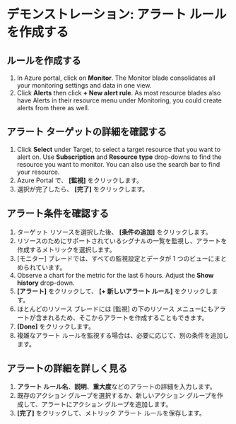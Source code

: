 # <a name="demonstration-create-an-alert-rule"></a>デモンストレーション: アラート ルールを作成する

## <a name="create-rule"></a>ルールを作成する

1. In Azure portal, click on <bpt id="p1">**</bpt>Monitor<ept id="p1">**</ept>. The Monitor blade consolidates all your monitoring settings and data in one view.
2. Click <bpt id="p1">**</bpt>Alerts<ept id="p1">**</ept> then click <bpt id="p2">**</bpt>+ New alert rule<ept id="p2">**</ept>. As most resource blades also have Alerts in their resource menu under Monitoring, you could create alerts from there as well.

## <a name="explore-alert-targets"></a>アラート ターゲットの詳細を確認する

1. Click <bpt id="p1">**</bpt>Select<ept id="p1">**</ept> under Target, to select a target resource that you want to alert on. Use <bpt id="p1">**</bpt>Subscription<ept id="p1">**</ept> and <bpt id="p2">**</bpt>Resource type<ept id="p2">**</ept> drop-downs to find the resource you want to monitor. You can also use the search bar to find your resource.
2. Azure Portal で、 **[監視]** をクリックします。
3. 選択が完了したら、 **[完了]** をクリックします。

## <a name="explore-alert-conditions"></a>アラート条件を確認する

1. ターゲット リソースを選択した後、 **[条件の追加]** をクリックします。
2. リソースのためにサポートされているシグナルの一覧を監視し、アラートを作成するメトリックを選択します。
3. [モニター] ブレードでは、すべての監視設定とデータが 1 つのビューにまとめられています。 
4. Observe a chart for the metric for the last 6 hours. Adjust the <bpt id="p1">**</bpt>Show history<ept id="p1">**</ept> drop-down.
5. **[アラート]** をクリックして、 **[+ 新しいアラート ルール]** をクリックします。
6. ほとんどのリソース ブレードには [監視] の下のリソース メニューにもアラートが含まれるため、そこからアラートを作成することもできます。
7. **[Done]** をクリックします。
8. 複雑なアラート ルールを監視する場合は、必要に応じて、別の条件を追加します。 

## <a name="explore-alert-details"></a>アラートの詳細を詳しく見る

1. **アラート ルール名**、**説明**、**重大度**などのアラートの詳細を入力します。
2. 既存のアクション グループを選択するか、新しいアクション グループを作成して、アラートにアクション グループを追加します。
3. **[完了]** をクリックして、メトリック アラート ルールを保存します。